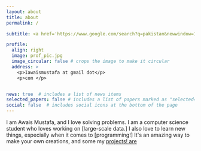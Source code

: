 ```yaml
---
layout: about
title: about
permalink: /

subtitle: <a href='https://www.google.com/search?q=pakistan&newwindow=1&client=opera-gx&hs=eeW&sxsrf=ALiCzsZ9oarMqrLNsR9rhKHIWQUf3XJV2g:1671186296658&source=lnms&tbm=isch&sa=X&ved=2ahUKEwjF88KM9v37AhV7VKQEHaokDLoQ_AUoAnoECAIQBA&biw=1399&bih=769&dpr=1'>Pakistan</a>,Land of Peace.

profile:
  align: right
  image: prof_pic.jpg
  image_circular: false # crops the image to make it circular
  address: >
    <p>Iawaismustafa at gmail dot</p>
    <p>com </p>


news: true  # includes a list of news items
selected_papers: false # includes a list of papers marked as "selected={true}"
social: false  # includes social icons at the bottom of the page
---
```


I am Awais Mustafa, and I love solving problems.
I am a computer science student who loves working on [large-scale data.] 
I also love to learn new things, especially when it comes to [programming!] It's an amazing way to make your own creations, and some my [projects! are]()



<!-- You can put a picture in, too. The code is already in, just name your picture `prof_pic.jpg` and put it in the `img/` folder.

Put your address / P.O. box / other info right below your picture. You can also disable any these elements by editing `profile` property of the YAML header of your `_pages/about.md`. Edit `_bibliography/papers.bib` and Jekyll will render your [publications page](/al-folio/publications/) automatically.

Link to your social media connections, too. This theme is set up to use [Font Awesome icons](http://fortawesome.github.io/Font-Awesome/) and [Academicons](https://jpswalsh.github.io/academicons/), like the ones below. Add your Facebook, Twitter, LinkedIn, Google Scholar, or just disable all of them.
 -->
